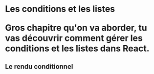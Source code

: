 <h1>Les conditions et les listes</li>

Gros chapitre qu'on va aborder, tu vas découvrir comment gérer les conditions et les listes dans React.

<h2>Le rendu conditionnel</h2>

